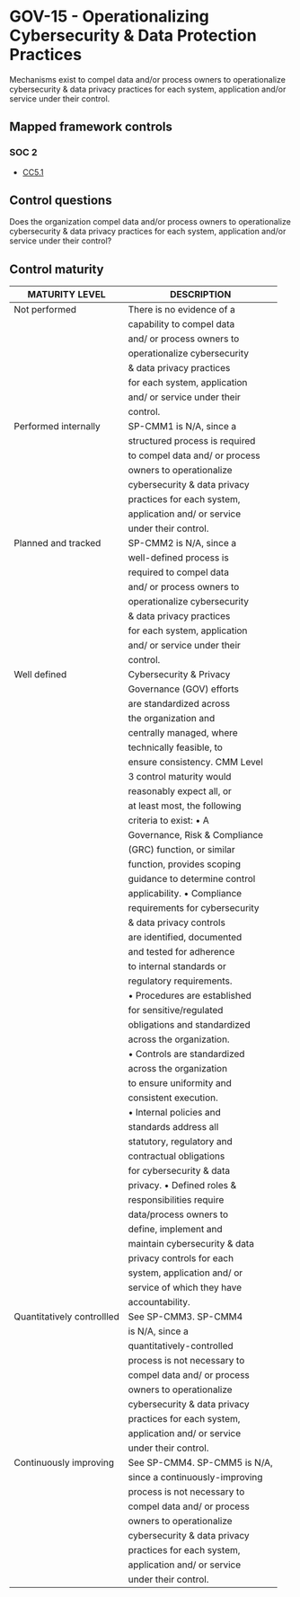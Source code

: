 # GOV-15 - Operationalizing Cybersecurity & Data Protection Practices
Mechanisms exist to compel data and/or process owners to operationalize cybersecurity & data privacy practices for each system, application and/or service under their control.
## Mapped framework controls
### SOC 2
- [CC5.1](../soc2/cc51.md)
## Control questions
Does the organization compel data and/or process owners to operationalize cybersecurity & data privacy practices for each system, application and/or service under their control?
## Control maturity
|       MATURITY LEVEL       |          DESCRIPTION           |
|----------------------------|--------------------------------|
| Not performed              | There is no evidence of a      |
|                            | capability to compel data      |
|                            | and/ or process owners to      |
|                            | operationalize cybersecurity   |
|                            | & data privacy practices       |
|                            | for each system, application   |
|                            | and/ or service under their    |
|                            | control.                       |
| Performed internally       | SP-CMM1 is N/A, since a        |
|                            | structured process is required |
|                            | to compel data and/ or process |
|                            | owners to operationalize       |
|                            | cybersecurity & data privacy   |
|                            | practices for each system,     |
|                            | application and/ or service    |
|                            | under their control.           |
| Planned and tracked        | SP-CMM2 is N/A, since a        |
|                            | well-defined process is        |
|                            | required to compel data        |
|                            | and/ or process owners to      |
|                            | operationalize cybersecurity   |
|                            | & data privacy practices       |
|                            | for each system, application   |
|                            | and/ or service under their    |
|                            | control.                       |
| Well defined               | Cybersecurity & Privacy        |
|                            | Governance (GOV) efforts       |
|                            | are standardized across        |
|                            | the organization and           |
|                            | centrally managed, where       |
|                            | technically feasible, to       |
|                            | ensure consistency. CMM Level  |
|                            | 3 control maturity would       |
|                            | reasonably expect all, or      |
|                            | at least most, the following   |
|                            | criteria to exist: •	A          |
|                            | Governance, Risk & Compliance  |
|                            | (GRC) function, or similar     |
|                            | function, provides scoping     |
|                            | guidance to determine control  |
|                            | applicability. •	Compliance     |
|                            | requirements for cybersecurity |
|                            | & data privacy controls        |
|                            | are identified, documented     |
|                            | and tested for adherence       |
|                            | to internal standards or       |
|                            | regulatory requirements.       |
|                            | •	Procedures are established    |
|                            | for sensitive/regulated        |
|                            | obligations and standardized   |
|                            | across the organization.       |
|                            | •	Controls are standardized     |
|                            | across the organization        |
|                            | to ensure uniformity and       |
|                            | consistent execution.          |
|                            | •	Internal policies and         |
|                            | standards address all          |
|                            | statutory, regulatory and      |
|                            | contractual obligations        |
|                            | for cybersecurity & data       |
|                            | privacy. •	Defined roles &      |
|                            | responsibilities require       |
|                            | data/process owners to         |
|                            | define, implement and          |
|                            | maintain cybersecurity & data  |
|                            | privacy controls for each      |
|                            | system, application and/ or    |
|                            | service of which they have     |
|                            | accountability.                |
| Quantitatively controllled | See SP-CMM3. SP-CMM4           |
|                            | is N/A, since a                |
|                            | quantitatively-controlled      |
|                            | process is not necessary to    |
|                            | compel data and/ or process    |
|                            | owners to operationalize       |
|                            | cybersecurity & data privacy   |
|                            | practices for each system,     |
|                            | application and/ or service    |
|                            | under their control.           |
| Continuously improving     | See SP-CMM4. SP-CMM5 is N/A,   |
|                            | since a continuously-improving |
|                            | process is not necessary to    |
|                            | compel data and/ or process    |
|                            | owners to operationalize       |
|                            | cybersecurity & data privacy   |
|                            | practices for each system,     |
|                            | application and/ or service    |
|                            | under their control.           |
